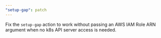 ```yaml
---
"setup-gap": patch
---
```


Fix the `setup-gap` action to work without passing an AWS IAM Role ARN argument when no k8s API server access is needed.

